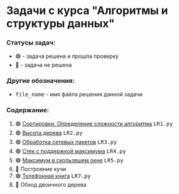 # Задачи с курса "Алгоритмы и структуры данных"

###  Статусы задач:
- 🟢 - задача решена и прошла проверку
- 🔴 - задача не решена

### Другие обозначения:
- <kbd>file_name</kbd> - имя файла решения данной задачи

###  Содержание:
1. 🟢 [Сортировки. Определение сложности алгоритма](https://github.com/jswmpls/SUAI_Algorithms-and-data-structures/blob/main/LR1_AandS.py)
    <kbd>LR1.py</kbd>
2. 🟢 [Высота дерева](https://github.com/jswmpls/SUAI_Algorithms-and-data-structures/blob/main/LR2.py)
    <kbd>LR2.py</kbd>
3. 🟢 [Обработка сетевых пакетов](https://github.com/jswmpls/SUAI_Algorithms-and-data-structures/blob/main/LR2.py)
    <kbd>LR3.py</kbd>
4. 🟢 [Стек с поддержкой максимума](https://github.com/jswmpls/SUAI_Algorithms-and-data-structures/blob/main/LR2.py)
    <kbd>LR4.py</kbd>
5. 🟢 [Максимум в скользящем окне](https://github.com/jswmpls/SUAI_Algorithms-and-data-structures/blob/main/LR2.py)
    <kbd>LR5.py</kbd>
6. 🔴 Построение кучи
7. 🟢 [Телефонная книга](https://github.com/jswmpls/SUAI_Algorithms-and-data-structures/blob/main/LR2.py)
    <kbd>LR7.py</kbd>
8. 🔴 Обход двоичного дерева
